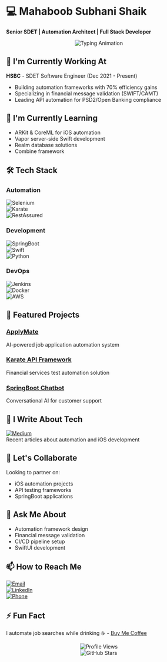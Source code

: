# 💻 Mahaboob Subhani Shaik  
**Senior SDET | Automation Architect | Full Stack Developer**  

<div align="center">
  <img src="https://readme-typing-svg.demolab.com?font=Fira+Code&pause=1000&color=22DDF7&width=435&lines=API+Automation+Expert;Web+Development+Pro;SpringBoot+Chatbot+Creator;Quality+Engineer" alt="Typing Animation">
</div>

## 🔭 I'm Currently Working At  
**HSBC** - SDET Software Engineer (Dec 2021 - Present)  
- Building automation frameworks with 70% efficiency gains  
- Specializing in financial message validation (SWIFT/CAMT)  
- Leading API automation for PSD2/Open Banking compliance  

## 🌱 I'm Currently Learning  
- ARKit & CoreML for iOS automation  
- Vapor server-side Swift development  
- Realm database solutions  
- Combine framework  

## 🛠️ Tech Stack  

### Automation  
![Selenium](https://img.shields.io/badge/-Selenium-43B02A?logo=selenium&logoColor=white)  
![Karate](https://img.shields.io/badge/-Karate-000000?logo=karate&logoColor=white)  
![RestAssured](https://img.shields.io/badge/-Rest_Assured-66CCFF?logo=rest-assured&logoColor=black)  

### Development  
![SpringBoot](https://img.shields.io/badge/-Spring_Boot-6DB33F?logo=spring-boot&logoColor=white)  
![Swift](https://img.shields.io/badge/-Swift-F05138?logo=swift&logoColor=white)  
![Python](https://img.shields.io/badge/-Python-3776AB?logo=python&logoColor=white)  

### DevOps  
![Jenkins](https://img.shields.io/badge/-Jenkins-D24939?logo=jenkins&logoColor=white)  
![Docker](https://img.shields.io/badge/-Docker-2496ED?logo=docker&logoColor=white)  
![AWS](https://img.shields.io/badge/-AWS-232F3E?logo=amazon-aws&logoColor=white)  

## 🚀 Featured Projects  

### [ApplyMate](https://github.com/Mrshaik-hub/ApplyMate)  
AI-powered job application automation system  

### [Karate API Framework](https://github.com/Mrshaik-hub/Karate-API-Tests)  
Financial services test automation solution  

### [SpringBoot Chatbot](https://github.com/Mrshaik-hub/Chatbot)  
Conversational AI for customer support  

## 📝 I Write About Tech  
[![Medium](https://img.shields.io/badge/-Medium-000000?logo=medium&logoColor=white)](your-medium-profile)  
Recent articles about automation and iOS development  

## 🤝 Let's Collaborate  
Looking to partner on:  
- iOS automation projects  
- API testing frameworks  
- SpringBoot applications  

## 💬 Ask Me About  
- Automation framework design  
- Financial message validation  
- CI/CD pipeline setup  
- SwiftUI development  

## 📫 How to Reach Me  
[![Email](https://img.shields.io/badge/-Email-D14836?logo=gmail&logoColor=white)](mailto:shaikmahaboobsubhani00@gmail.com)  
[![LinkedIn](https://img.shields.io/badge/-LinkedIn-0077B5?logo=linkedin&logoColor=white)](your-linkedin-url)  
[![Phone](https://img.shields.io/badge/-Phone-25D366?logo=whatsapp&logoColor=white)](tel:+917013058017)  

## ⚡ Fun Fact  
I automate job searches while drinking ☕ - [Buy Me Coffee](https://buymeacoffee.com/yourhandle)  

<div align="center">
  
![Profile Views](https://komarev.com/ghpvc/?username=Mrshaik-hub&color=blue&label=Profile+Views)  
![GitHub Stars](https://img.shields.io/github/stars/Mrshaik-hub?label=GitHub%20Stars)  

</div>
